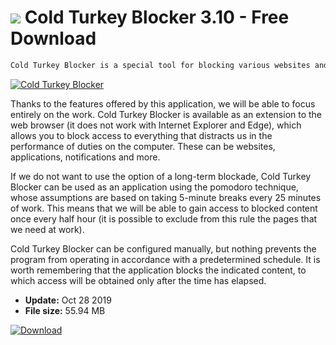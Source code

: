 # ![](https://cdn.softexe.net/static/icon/d/cold-turkey-blocker-9524.png) Cold Turkey Blocker 3.10 - Free Download

```sh
Cold Turkey Blocker is a special tool for blocking various websites and programs.
```
[![Cold Turkey Blocker](https://gallery.dpcdn.pl/imgc/Tools/86143/g_-_420x350_1.5_-_x5464576a-eca9-408f-bcad-83de218d7896.jpg)](https://softexe.net/win/security-privacy/other/cold-turkey-blocker:aebd.html)

Thanks to the features offered by this application, we will be able to focus entirely on the work. Cold Turkey Blocker is available as an extension to the web browser (it does not work with Internet Explorer and Edge), which allows you to block access to everything that distracts us in the performance of duties on the computer. These can be websites, applications, notifications and more.
 
 If we do not want to use the option of a long-term blockade, Cold Turkey Blocker can be used as an application using the pomodoro technique, whose assumptions are based on taking 5-minute breaks every 25 minutes of work. This means that we will be able to gain access to blocked content once every half hour (it is possible to exclude from this rule the pages that we need at work).
 
 Cold Turkey Blocker can be configured manually, but nothing prevents the program from operating in accordance with a predetermined schedule. It is worth remembering that the application blocks the indicated content, to which access will be obtained only after the time has elapsed.


- **Update:** Oct 28 2019
- **File size:** 55.94 MB

[![Download](https://cdn.softexe.net/static/img/download.png)](https://softexe.net/win/security-privacy/other/cold-turkey-blocker:aebd.html)

